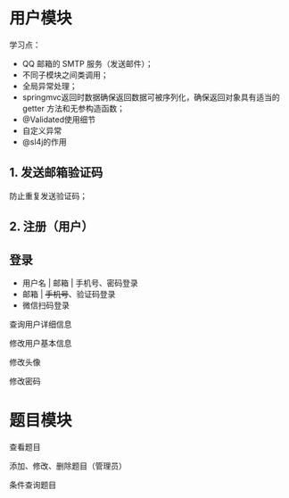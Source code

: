 

# 用户模块

学习点：

- QQ 邮箱的 SMTP 服务（发送邮件）；
- 不同子模块之间类调用；
- 全局异常处理；
- springmvc返回时数据确保返回数据可被序列化，确保返回对象具有适当的 getter 方法和无参构造函数；
- @Validated使用细节
- 自定义异常
- @sl4j的作用

## 1. 发送邮箱验证码 

防止重复发送验证码；

## 2. 注册（用户）



## 登录

- 用户名 | 邮箱 | 手机号、密码登录
- 邮箱 | ~~手机号~~、验证码登录
- 微信扫码登录









查询用户详细信息

修改用户基本信息

修改头像

修改密码

# 题目模块

查看题目

添加、修改、删除题目（管理员）

条件查询题目
